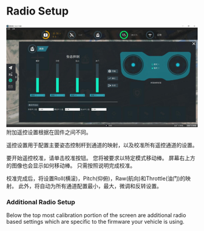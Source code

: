 # Radio Setup

![](Radio.jpg)
附加遥控设置根据在固件之间不同。

遥控设置用于配置主要姿态控制杆到通道的映射，以及校准所有遥控通道的设置。

要开始遥控校准，请单击校准按钮。 您将被要求以特定模式移动棒。 屏幕右上方的图像也会显示如何移动棒。 只需按照说明完成校准。

校准完成后，将设置Roll(横滚)，Pitch(仰俯)，Raw(航向)和Throttle(油门)的映射。 此外，将自动为所有通道配置最小，最大，微调和反转设置。

### Additional Radio Setup

Below the top most calibration portion of the screen are additional radio based settings which are specific to the firmware your vehicle is using.